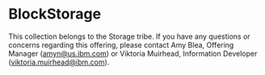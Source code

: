 # BlockStorage
This collection belongs to the Storage tribe. If you have any questions or concerns regarding this offering, please contact Amy Blea, Offering Manager (amyn@us.ibm.com) or Viktoria Muirhead, Information Developer (viktoria.muirhead@ibm.com). 

